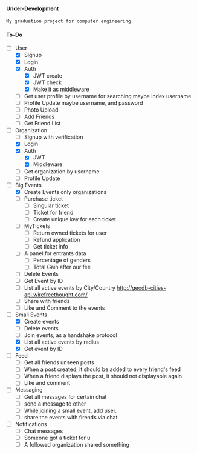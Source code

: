 #### Under-Development

    My graduation project for computer engineering.

#### To-Do

- [ ] User
  - [x] Signup
  - [x] Login
  - [x] Auth
    - [x] JWT create
    - [x] JWT check
    - [x] Make it as middleware
  - [ ] Get user profile by username for searching maybe index username
  - [ ] Profile Update maybe username, and password
  - [ ] Photo Upload
  - [ ] Add Friends
  - [ ] Get Friend List
- [ ] Organization
  - [ ] Signup with verification
  - [x] Login
  - [x] Auth
    - [x] JWT
    - [x] Middleware
  - [ ] Get organization by username
  - [ ] Profile Update
- [ ] Big Events
  - [x] Create Events only organizations
  - [ ] Purchase ticket
    - [ ] Singular ticket
    - [ ] Ticket for friend
    - [ ] Create unique key for each ticket
  - [ ] MyTickets
    - [ ] Return owned tickets for user
    - [ ] Refund application
    - [ ] Get ticket info
  - [ ] A panel for entrants data
    - [ ] Percentage of genders
    - [ ] Total Gain after our fee
  - [ ] Delete Events
  - [ ] Get Event by ID
  - [ ] List all active events by City/Country http://geodb-cities-api.wirefreethought.com/
  - [ ] Share with friends
  - [ ] Like and Comment to the events
- [ ] Small Events
  - [x] Create events
  - [ ] Delete events
  - [ ] Join events, as a handshake protocol
  - [x] List all active events by radius
  - [x] Get event by ID
- [ ] Feed
  - [ ] Get all friends unseen posts
  - [ ] When a post created, it should be added to every friend's feed
  - [ ] When a friend displays the post, it should not displayable again
  - [ ] Like and comment
- [ ] Messaging
  - [ ] Get all messages for certain chat
  - [ ] send a message to other
  - [ ] While joining a small event, add user.
  - [ ] share the events with firends via chat
- [ ] Notifications
  - [ ] Chat messages
  - [ ] Someone got a ticket for u
  - [ ] A followed organization shared something
